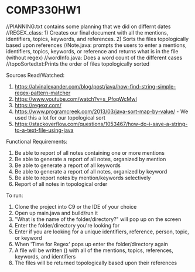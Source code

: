 # COMP330HW1

//PlANNING.txt contains some planning that we did on differnt dates
//REGEX_class:
    1) Creates our final document with all the mentions, identifiers, topics, keywords, and references.
    2) Sorts the files topologically based upon references
//Note.java: prompts the users to enter a mentions, identifiers, topics, keywords, or reference and returns what is in the file (without regex)
//wordInfo.java: Does a word count of the different cases
//topoSortedtxt:Prints the order of files topologically sorted 



Sources Read/Watched: 
1) https://alvinalexander.com/blog/post/java/how-find-string-simple-regex-pattern-matcher
2) https://www.youtube.com/watch?v=s_PfopWcMwI
3) https://regexr.com/
4) https://www.programcreek.com/2013/03/java-sort-map-by-value/ - We used this a lot for our topological sort
5) https://stackoverflow.com/questions/1053467/how-do-i-save-a-string-to-a-text-file-using-java


Functional Requirements:
1) Be able to report of all notes containing one or more mentions
2) Be able to generate a report of all notes, organized by mention
3) Be able to generate a report of all keywords
4) Be able to generate a report of all notes, organized by keyword
5) Be able to report notes by mention/keywords selectively
6) Report of all notes in topological order



To run: 
1) Clone the project into C9 or the IDE of your choice
2) Open up main.java and build/run it
3) "What is the name of the folder/directory?" will pop up on the screen
4) Enter the folder/directory you're looking for
5) Enter if you are looking for a unique identifiers, reference, person, topic, or keyword
6) When 'Time for Regex' pops up enter the folder/directory again
7) A file will be written () with all of the mentions, topics, references, keywords, and identifiers
8) The files will be returned topologically based upon their references




